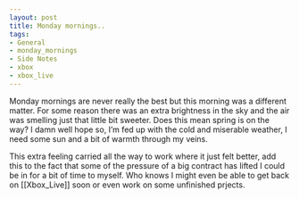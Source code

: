 ```yaml
---
layout: post
title: Monday mornings..
tags:
- General
- monday_mornings
- Side Notes
- xbox
- xbox_live
---
```

Monday mornings are never really the best but this morning was a different matter. For some reason there was an extra brightness in the sky and the air was smelling just that little bit sweeter. Does this mean spring is on the way?
I damn well hope so, I’m fed up with the cold and miserable weather, I need some sun and a bit of warmth through my veins.

This extra feeling carried all the way to work where it just felt better, add this to the fact that some of the pressure of a big contract has lifted I could be in for a bit of time to myself. Who knows I might even be able to get back on [[Xbox_Live]] soon or even work on some unfinished prjects.
